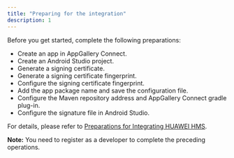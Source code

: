 ```yaml
---
title: "Preparing for the integration"
description: 1
---
```



Before you get started, complete the following preparations:

-   Create an app in AppGallery Connect.
-   Create an Android Studio project.
-   Generate a signing certificate.
-   Generate a signing certificate fingerprint.
-   Configure the signing certificate fingerprint.
-   Add the app package name and save the configuration file.
-   Configure the Maven repository address and AppGallery Connect gradle plug-in.
-   Configure the signature file in Android Studio.

For details, please refer to [Preparations for Integrating HUAWEI
HMS](https://developer.huawei.com/consumer/en/codelab/HMSPreparation/index.html).

<aside class="special">
	<p><strong>Note:</strong> You need to register as a developer to complete the preceding operations.</p>
</aside>